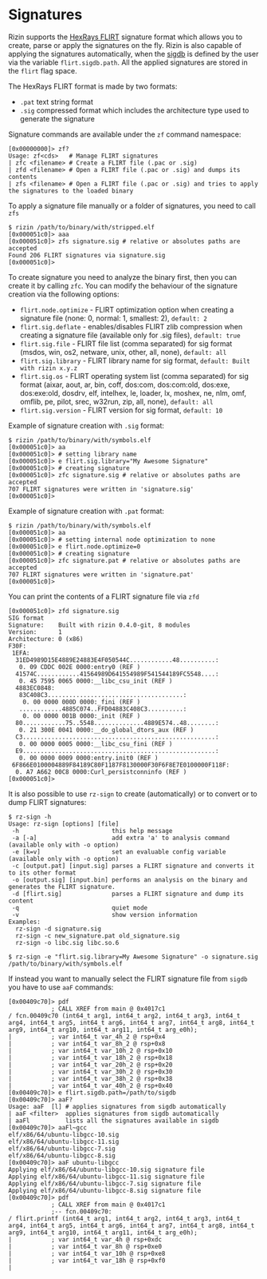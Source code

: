 # Signatures

Rizin supports the [HexRays FLIRT](https://hex-rays.com/products/ida/tech/flirt/) signature format which allows you to create,
parse or apply the signatures on the fly. Rizin is also capable of applying
the signatures automatically, when the [sigdb](https://github.com/rizinorg/sigdb) is defined by the user via the
variable `flirt.sigdb.path`. All the applied signatures are stored in the `flirt`
flag space.

The HexRays FLIRT format is made by two formats:

- `.pat` text string format
- `.sig` compressed format which includes the architecture type used to generate the signature

Signature commands are available under the `zf` command namespace:
```
[0x00000000]> zf?
Usage: zf<cds>   # Manage FLIRT signatures
| zfc <filename> # Create a FLIRT file (.pac or .sig)
| zfd <filename> # Open a FLIRT file (.pac or .sig) and dumps its contents
| zfs <filename> # Open a FLIRT file (.pac or .sig) and tries to apply the signatures to the loaded binary
```

To apply a signature file manually or a folder of signatures, you need to call `zfs`
```
$ rizin /path/to/binary/with/stripped.elf
[0x000051c0]> aaa
[0x000051c0]> zfs signature.sig # relative or absolutes paths are accepted
Found 206 FLIRT signatures via signature.sig
[0x000051c0]>
```

To create signature you need to analyze the binary first, then you can create it by calling `zfc`.
You can modify the behaviour of the signature creation via the following options:

- `flirt.node.optimize` - FLIRT optimization option when creating a signature file (none: 0, normal: 1, smallest: 2), `default: 2`
- `flirt.sig.deflate` - enables/disables FLIRT zlib compression when creating a signature file (available only for .sig files), `default: true`
- `flirt.sig.file` - FLIRT file list (comma separated) for sig format (msdos, win, os2, netware, unix, other, all, none), `default: all`
- `flirt.sig.library` - FLIRT library name for sig format, `default: Built with rizin x.y.z`
- `flirt.sig.os` - FLIRT operating system list (comma separated) for sig format (aixar, aout, ar, bin, coff, dos:com, dos:com:old, dos:exe, dos:exe:old, dosdrv, elf, intelhex, le, loader, lx, moshex, ne, nlm, omf, omflib, pe, pilot, srec, w32run, zip, all, none), `default: all`
- `flirt.sig.version` - FLIRT version for sig format, `default: 10`

Example of signature creation with `.sig` format:
```
$ rizin /path/to/binary/with/symbols.elf
[0x000051c0]> aa
[0x000051c0]> # setting library name
[0x000051c0]> e flirt.sig.library="My Awesome Signature"
[0x000051c0]> # creating signature
[0x000051c0]> zfc signature.sig # relative or absolutes paths are accepted
707 FLIRT signatures were written in 'signature.sig'
[0x000051c0]>
```

Example of signature creation with `.pat` format:
```
$ rizin /path/to/binary/with/symbols.elf
[0x000051c0]> aa
[0x000051c0]> # setting internal node optimization to none
[0x000051c0]> e flirt.node.optimize=0
[0x000051c0]> # creating signature
[0x000051c0]> zfc signature.pat # relative or absolutes paths are accepted
707 FLIRT signatures were written in 'signature.pat'
[0x000051c0]>
```

You can print the contents of a FLIRT signature file via `zfd`
```
[0x000051c0]> zfd signature.sig
SIG format
Signature:    Built with rizin 0.4.0-git, 8 modules
Version:      1
Architecture: 0 (x86)
F30F:
 1EFA:
  31ED4989D15E4889E24883E4F050544C............48..........:
   0. 09 CDDC 002E 0000:entry0 (REF )
  41574C............41564989D641554989F541544189FC5548....:
   0. 45 7595 0065 0000:__libc_csu_init (REF )
  4883EC0848:
   83C408C3......................................:
    0. 00 0000 000D 0000:_fini (REF )
   ............4885C074..FFD04883C408C3..........:
    0. 00 0000 001B 0000:_init (REF )
  80............75..5548..............4889E574..48........:
   0. 21 300E 0041 0000:__do_global_dtors_aux (REF )
  C3......................................................:
   0. 00 0000 0005 0000:__libc_csu_fini (REF )
  E9......................................................:
   0. 00 0000 0009 0000:entry.init0 (REF )
 6F866E0100004889F84189C80F1187F8130000F30F6F8E7E0100000F118F:
  0. A7 A662 00C8 0000:Curl_persistconninfo (REF )
[0x000051c0]>
```

It is also possible to use `rz-sign` to create (automatically) or to convert or to dump FLIRT signatures:
```
$ rz-sign -h
Usage: rz-sign [options] [file]
 -h                          this help message
 -a [-a]                     add extra 'a' to analysis command (available only with -o option)
 -e [k=v]                    set an evaluable config variable (available only with -o option)
 -c [output.pat] [input.sig] parses a FLIRT signature and converts it to its other format
 -o [output.sig] [input.bin] performs an analysis on the binary and generates the FLIRT signature.
 -d [flirt.sig]              parses a FLIRT signature and dump its content
 -q                          quiet mode
 -v                          show version information
Examples:
  rz-sign -d signature.sig
  rz-sign -c new_signature.pat old_signature.sig
  rz-sign -o libc.sig libc.so.6

$ rz-sign -e "flirt.sig.library=My Awesome Signature" -o signature.sig /path/to/binary/with/symbols.elf
```

If instead you want to manually select the FLIRT signature file from `sigdb`
you have to use `aaF` commands:
```
[0x00409c70]> pdf
            ; CALL XREF from main @ 0x4017c1
/ fcn.00409c70 (int64_t arg1, int64_t arg2, int64_t arg3, int64_t arg4, int64_t arg5, int64_t arg6, int64_t arg7, int64_t arg8, int64_t arg9, int64_t arg10, int64_t arg11, int64_t arg_e0h);
|           ; var int64_t var_4h_2 @ rsp+0x4
|           ; var int64_t var_8h_2 @ rsp+0x8
|           ; var int64_t var_10h_2 @ rsp+0x10
|           ; var int64_t var_18h_2 @ rsp+0x18
|           ; var int64_t var_20h_2 @ rsp+0x20
|           ; var int64_t var_30h_2 @ rsp+0x30
|           ; var int64_t var_38h_2 @ rsp+0x38
|           ; var int64_t var_40h_2 @ rsp+0x40
[0x00409c70]> e flirt.sigdb.path=/path/to/sigdb
[0x00409c70]> aaF?
Usage: aaF  [l] # applies signatures from sigdb automatically
| aaF <filter>  applies signatures from sigdb automatically
| aaFl          lists all the signatures available in sigdb
[0x00409c70]> aaFl~gcc
elf/x86/64/ubuntu-libgcc-10.sig
elf/x86/64/ubuntu-libgcc-11.sig
elf/x86/64/ubuntu-libgcc-7.sig
elf/x86/64/ubuntu-libgcc-8.sig
[0x00409c70]> aaF ubuntu-libgcc
Applying elf/x86/64/ubuntu-libgcc-10.sig signature file
Applying elf/x86/64/ubuntu-libgcc-11.sig signature file
Applying elf/x86/64/ubuntu-libgcc-7.sig signature file
Applying elf/x86/64/ubuntu-libgcc-8.sig signature file
[0x00409c70]> pdf
            ; CALL XREF from main @ 0x4017c1
            ;-- fcn.00409c70:
/ flirt.printf (int64_t arg1, int64_t arg2, int64_t arg3, int64_t arg4, int64_t arg5, int64_t arg6, int64_t arg7, int64_t arg8, int64_t arg9, int64_t arg10, int64_t arg11, int64_t arg_e0h);
|           ; var int64_t var_4h @ rsp+0xdc
|           ; var int64_t var_8h @ rsp+0xe0
|           ; var int64_t var_10h @ rsp+0xe8
|           ; var int64_t var_18h @ rsp+0xf0
| 
```
